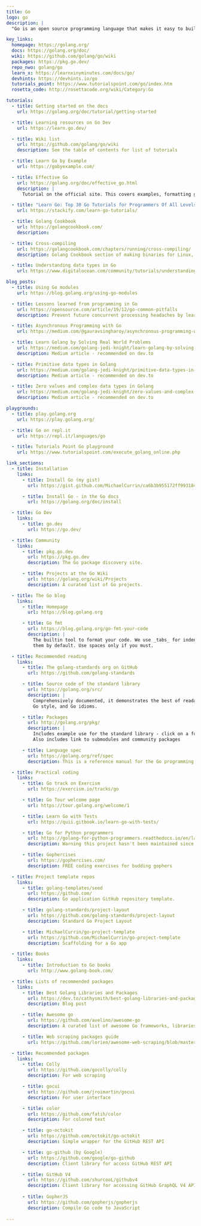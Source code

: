 ```yaml
---
title: Go
logo: go
description: |
  "Go is an open source programming language that makes it easy to build simple, reliable, and efficient software"

key_links:
  homepage: https://golang.org/
  docs: https://golang.org/doc/
  wiki: https://github.com/golang/go/wiki
  packages: https://pkg.go.dev/
  repo_nwo: golang/go
  learn_x: https://learnxinyminutes.com/docs/go/
  devhints: https://devhints.io/go
  tutorials_point: https://www.tutorialspoint.com/go/index.htm
  rosetta_code: http://rosettacode.org/wiki/Category:Go

tutorials:
  - title: Getting started on the docs
    url: https://golang.org/doc/tutorial/getting-started

  - title: Learning resources on Go Dev
    url: https://learn.go.dev/

  - title: Wiki list
    url: https://github.com/golang/go/wiki
    description: See the table of contents for list of tutorials

  - title: Learn Go by Example
    url: https://gobyexample.com/

  - title: Effective Go
    url: https://golang.org/doc/effective_go.html
    description: |
      Tutorial on the official site. This covers examples, formatting guide and how to do many things in the language such as errors, functions and concurrency.

  - title: "Learn Go: Top 30 Go Tutorials for Programmers Of All Levels"
    url: https://stackify.com/learn-go-tutorials/

  - title: Golang Cookbook
    url: https://golangcookbook.com/
    description:

  - title: Cross-compiling
    url: https://golangcookbook.com/chapters/running/cross-compiling/
    description: Golang Cookbook section of making binaries for Linux, macOS and Windows

  - title: Understanding data types in Go
    url: https://www.digitalocean.com/community/tutorials/understanding-data-types-in-go

blog_posts:
  - title: Using Go modules
    url: https://blog.golang.org/using-go-modules

  - title: Lessons learned from programming in Go
    url: https://opensource.com/article/19/12/go-common-pitfalls
    description: Prevent future concurrent processing headaches by learning how to address these common pitfalls.

  - title: Asynchronous Programming with Go
    url: https://medium.com/@gauravsingharoy/asynchronous-programming-with-go-546b96cd50c1

  - title: Learn Golang by Solving Real World Problems
    url: https://medium.com/golang-jedi-knight/learn-golang-by-solving-real-world-problems-955c609ff0db
    description: Medium article - recommended on dev.to

  - title: Primitive data types in Golang
    url: https://medium.com/golang-jedi-knight/primitive-data-types-in-golang-35a291df3bbe
    description: Medium article - recommended on dev.to

  - title: Zero values and complex data types in Golang
    url: https://medium.com/golang-jedi-knight/zero-values-and-complex-data-types-in-golang-20ec177d11a2
    description: Medium article - recommended on dev.to

playgrounds:
  - title: play.golang.org
    url: https://play.golang.org/

  - title: Go on repl.it
    url: https://repl.it/languages/go

  - title: Tutorials Point Go playground
    url: https://www.tutorialspoint.com/execute_golang_online.php

link_sections:
  - title: Installation
    links:
      - title: Install Go (my gist)
        url: https://gist.github.com/MichaelCurrin/ca6b3b955172ff993184d39807dd68d4

      - title: Install Go - in the Go docs
        url: https://golang.org/doc/install

  - title: Go Dev
    links:
      - title: go.dev
        url: https://go.dev/

  - title: Community
    links:
      - title: pkg.go.dev
        url: https://pkg.go.dev
        description: The Go package discovery site.

      - title: Projects at the Go Wiki
        url: https://golang.org/wiki/Projects
        description: A curated list of Go projects.

  - title: The Go blog
    links:
      - title: Homepage
        url: https://blog.golang.org

      - title: Go fmt
        url: https://blog.golang.org/go-fmt-your-code
        description: |
          The builtin tool to format your code. We use _tabs_ for indentation and `gofmt` emits
          them by default. Use spaces only if you must.

  - title: Recommended reading
    links:
      - title: The golang-standards org on GitHub
        url: https://github.com/golang-standards

      - title: Source code of the standard library
        url: https://golang.org/src/
        description: |
          Comprehensively documented, it demonstrates the best of readable and understandable Go,
          Go style, and Go idioms.

      - title: Packages
        url: http://golang.org/pkg/
        description: |
          Includes example use for the standard library - click on a function to see the soure code.
          Also includes link to submodules and community packages

      - title: Language spec
        url: https://golang.org/ref/spec
        description: This is a reference manual for the Go programming language.

  - title: Practical coding
    links:
      - title: Go track on Exercism
        url: https://exercism.io/tracks/go

      - title: Go Tour welcome page
        url: https://tour.golang.org/welcome/1

      - title: Learn Go with Tests
        url: https://quii.gitbook.io/learn-go-with-tests/

      - title: Go for Python programmers
        url: https://golang-for-python-programmers.readthedocs.io/en/latest/index.html
        description: Warning this project hasn't been maintained since around 2015. I've already gleaned things from it and added to my own Cheatsheet notes.

      - title: Gophercises
        url: https://gophercises.com/
        description: FREE coding exercises for budding gophers

  - title: Project template repos
    links:
      - title: golang-templates/seed
        url: https://github.com/
        description: Go application GitHub repository template.

      - title: golang-standards/project-layout
        url: https://github.com/golang-standards/project-layout
        description: Standard Go Project Layout

      - title: MichaelCurrin/go-project-template
        url: https://github.com/MichaelCurrin/go-project-template
        description: Scaffolding for a Go app

  - title: Books
    links:
      - title: Introduction to Go books
        url: http://www.golang-book.com/

  - title: Lists of recommended packages
    links:
      - title: Best Golang Libraries and Packages
        url: https://dev.to/cathysmith/best-golang-libraries-and-packages-3hj1
        description: Blog post

      - title: Awesome go
        url: https://github.com/avelino/awesome-go
        description: A curated list of awesome Go frameworks, libraries and software

      - title: Web scraping packages guide
        url: https://github.com/lorien/awesome-web-scraping/blob/master/golang.md)

  - title: Recommended packages
    links:
      - title: Colly
        url: https://github.com/gocolly/colly
        description: For web scraping

      - title: gocui
        url: https://github.com/jroimartin/gocui
        description: For user interface

      - title: color
        url: https://github.com/fatih/color
        description: For colored text

      - title: go-octokit
        url: https://github.com/octokit/go-octokit
        description: Simple wrapper for the GitHub REST API

      - title: go-github (by Google)
        url: https://github.com/google/go-github
        description: Client library for access GitHub REST API

      - title: GitHub V4
        url: https://github.com/shurcooL/githubv4
        description: Client library for accessing GitHub GraphQL V4 API - this was recommended in the go-github docs
    
      - title: GopherJS
        url: https://github.com/gopherjs/gopherjs
        description: Compile Go code to JavaScript
        
---
```


